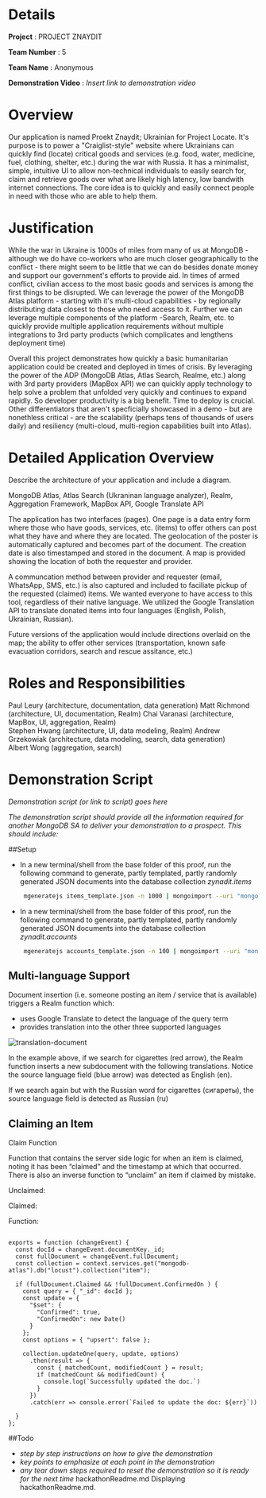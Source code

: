 
# Details

**Project** : PROJECT ZNAYDIT

**Team Number** : 5 

**Team Name** : Anonymous  

**Demonstration Video** : _Insert link to demonstration video_

# Overview

Our application is named Proekt Znaydit; Ukrainian for Project Locate.  It's purpose is to power a "Craiglist-style" website where Ukrainians can quickly find (locate) critical goods and services (e.g. food, water, medicine, fuel, clothing, shelter, etc.) during the war with Russia.  It has a minimalist, simple, intuitive UI to allow non-technical individuals to easily search for, claim and retrieve goods over what are likely high latency, low bandwith internet connections.  The core idea is to quickly and easily connect people in need with those who are able to help them.


# Justification

While the war in Ukraine is 1000s of miles from many of us at MongoDB - although we do have co-workers who are much closer geographically to the conflict - there might seem to be little that we can do besides donate money and support our government's efforts to provide aid.  In times of armed conflict, civilian access to the most basic goods and services is among the first things to be disrupted.  We can leverage the power of the MongoDB Atlas platform - starting with it's multi-cloud capabilities - by regionally distributing data closest to those who need access to it.  Further we can leverage multiple components of the platform -Search, Realm, etc. to quickly provide multiple application requirements without multiple integrations to 3rd party products (which complicates and lengthens deployment time)

Overall this project demonstrates how quickly a basic humanitarian application could be created and deployed in times of crisis.  By leveraging the power of the ADP (MongoDB Atlas, Atlas Search, Realme, etc.) along with 3rd party providers (MapBox API) we can quickly apply technology to help solve a problem that unfolded very quickly and continues to expand rapidly.  So developer productivity is a big benefit. Time to deploy is crucial.   Other differentiators that aren't specficially showcased in a demo - but are nonethless critical - are the scalability (perhaps tens of thousands of users daily) and resiliency (multi-cloud, multi-region capabilities built into Atlas).


# Detailed Application Overview

Describe the architecture of your application and include a diagram.

MongoDB Atlas, Atlas Search (Ukraninan language analyzer), Realm, Aggregation Framework, MapBox API, Google Translate API

The application has two interfaces (pages).  One page is a data entry form where those who have goods, services, etc. (items) to offer others can post what they have and where they are located.  The geolocation of the poster is automatically captured and becomes part of the document.  The creation date is also timestamped and stored in the document.  A map is provided showing the location of both the requester and provider.  

A communcation method between provider and requester (email, WhatsApp, SMS, etc.) is also captured and included to faciliate pickup of the requested (claimed) items.  We wanted everyone to have access to this tool, regardless of their native language.   We utilized the Google Translation API to translate donated items into four languages (English, Polish, Ukrainian, Russian).

Future versions of the application would include directions overlaid on the map; the ability to offer other services (transportation, known safe evacuation corridors, search and rescue assitance, etc.)


# Roles and Responsibilities

Paul Leury (architecture, documentation, data generation) 
Matt Richmond (architecture, UI, documentation, Realm)
Chai Varanasi  (architecture, MapBox, UI, aggregation, Realm)  
Stephen Hwang  (architecture, UI, data modeling, Realm) 
Andrew Grzekowiak  (architecture, data modeling, search, data generation)  
Albert Wong (aggregation, search) 

# Demonstration Script

_Demonstration script (or link to script) goes here_

_The demonstration script should provide all the information required for another MongoDB SA to deliver your demonstration to a prospect. This should include:_


##Setup
* In a new terminal/shell from the base folder of this proof, run the following command to generate, partly templated, partly randomly generated JSON documents into the database collection _zynadit.items_
  ```bash
   mgeneratejs items_template.json -n 1000 | mongoimport --uri "mongodb+srv://<userId>:<password>@znaydit.padcu.mongodb.net/zynadit" --collection items
  ```
* In a new terminal/shell from the base folder of this proof, run the following command to generate, partly templated, partly randomly generated JSON documents into the database collection _zynadit.accounts_
  ```bash
   mgeneratejs accounts_template.json -n 100 | mongoimport --uri "mongodb+srv://<userId>:<password>@znaydit.padcu.mongodb.net/zynadit" --collection accounts
  ```

## Multi-language Support 

Document insertion (i.e. someone posting an item / service that is available) triggers a Realm function which:

- uses Google Translate to detect the language of the query term
- provides translation into the other three supported languages

![translation-document](https://user-images.githubusercontent.com/16140051/158661508-a9df164f-bc8c-41f1-a91a-df8c7f954228.png)

In the example above, if we search for cigarettes (red arrow), the Realm function inserts a new subdocument with the following translations. Notice the source 
language field (blue arrow) was detected as English (en). 

If we search again but with the Russian word for cigarettes (сигареты), the source language field is detected as Russian (ru)


## Claiming an Item

Claim Function


Function that contains the server side logic for when an item is claimed, noting it has been “claimed” and the timestamp at which that occurred. There is also an inverse function to “unclaim” an item if claimed by mistake.

Unclaimed:

Claimed:

Function:

```

exports = function (changeEvent) {
  const docId = changeEvent.documentKey._id;
  const fullDocument = changeEvent.fullDocument;
  const collection = context.services.get("mongodb-atlas").db("locust").collection("item");

  if (fullDocument.Claimed && !fullDocument.ConfirmedOn ) {
    const query = { "_id": docId };
    const update = {
      "$set": {
        "Confirmed": true,
        "ConfirmedOn": new Date()
      }
    };
    const options = { "upsert": false };

    collection.updateOne(query, update, options)
      .then(result => {
        const { matchedCount, modifiedCount } = result;
        if (matchedCount && modifiedCount) {
          console.log(`Successfully updated the doc.`)
        }
      })
      .catch(err => console.error(`Failed to update the doc: ${err}`))

  }
};
```


##Todo
* _step by step instructions on how to give the demonstration_
* _key points to emphasize at each point in the demonstration_
* _any tear down steps required to reset the demonstration so it is ready for the next time_
  hackathonReadme.md
  Displaying hackathonReadme.md.
